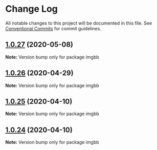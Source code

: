 # Change Log

All notable changes to this project will be documented in this file.
See [Conventional Commits](https://conventionalcommits.org) for commit guidelines.

## [1.0.27](https://github.com/bluelovers/ws-rest/compare/imgbb@1.0.26...imgbb@1.0.27) (2020-05-08)

**Note:** Version bump only for package imgbb





## [1.0.26](https://github.com/bluelovers/ws-rest/compare/imgbb@1.0.25...imgbb@1.0.26) (2020-04-29)

**Note:** Version bump only for package imgbb





## [1.0.25](https://github.com/bluelovers/ws-rest/compare/imgbb@1.0.24...imgbb@1.0.25) (2020-04-10)

**Note:** Version bump only for package imgbb





## [1.0.24](https://github.com/bluelovers/ws-rest/compare/imgbb@1.0.23...imgbb@1.0.24) (2020-04-10)

**Note:** Version bump only for package imgbb
